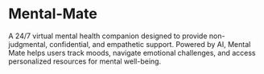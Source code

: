 # Mental-Mate
 A 24/7 virtual mental health companion designed to provide non-judgmental, confidential, and empathetic support. Powered by AI, Mental Mate helps users track moods, navigate emotional challenges, and access personalized resources for mental well-being.
